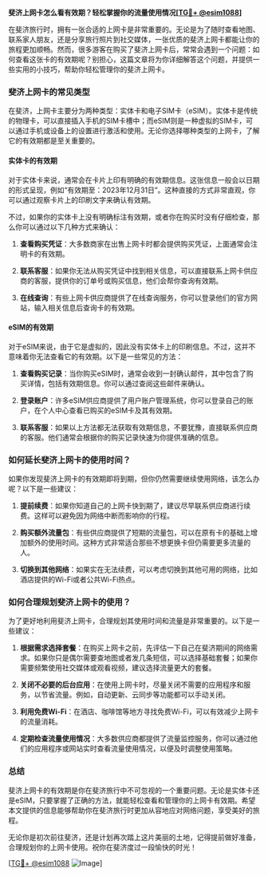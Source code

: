 **斐济上网卡怎么看有效期？轻松掌握你的流量使用情况[[TG💪+ @esim1088](https://t.me/s/esim1088)]**

在斐济旅行时，拥有一张合适的上网卡是非常重要的。无论是为了随时查看地图、联系家人朋友，还是分享旅行照片到社交媒体，一张优质的斐济上网卡都能让你的旅程更加顺畅。然而，很多游客在购买了斐济上网卡后，常常会遇到一个问题：如何查看这张卡的有效期呢？别担心，这篇文章将为你详细解答这个问题，并提供一些实用的小技巧，帮助你轻松管理你的斐济上网卡。

### 斐济上网卡的常见类型

在斐济，上网卡主要分为两种类型：实体卡和电子SIM卡（eSIM）。实体卡是传统的物理卡，可以直接插入手机的SIM卡槽中；而eSIM则是一种虚拟的SIM卡，可以通过手机或设备上的设置进行激活和使用。无论你选择哪种类型的上网卡，了解它的有效期都是至关重要的。

#### 实体卡的有效期

对于实体卡来说，通常会在卡片上印有明确的有效期信息。这张信息一般会以日期的形式呈现，例如“有效期至：2023年12月31日”。这种直接的方式非常直观，你可以通过观察卡片上的印刷文字来确认有效期。

不过，如果你的实体卡上没有明确标注有效期，或者你在购买时没有仔细检查，那么你可以通过以下几种方式来确认：

1. **查看购买凭证**：大多数商家在出售上网卡时都会提供购买凭证，上面通常会注明卡的有效期。
   
2. **联系客服**：如果你无法从购买凭证中找到相关信息，可以直接联系上网卡供应商的客服，提供你的订单号或购买信息，他们会帮你查询有效期。

3. **在线查询**：有些上网卡供应商提供了在线查询服务，你可以登录他们的官方网站，输入相关信息后查询卡的有效期。

#### eSIM的有效期

对于eSIM来说，由于它是虚拟的，因此没有实体卡上的印刷信息。不过，这并不意味着你无法查看它的有效期。以下是一些常见的方法：

1. **查看购买记录**：当你购买eSIM时，通常会收到一封确认邮件，其中包含了购买详情，包括有效期信息。你可以通过查阅这些邮件来确认。

2. **登录账户**：许多eSIM供应商提供了用户账户管理系统，你可以登录自己的账户，在个人中心查看已购买的eSIM卡及其有效期。

3. **联系客服**：如果以上方法都无法获取有效期信息，不要犹豫，直接联系供应商的客服。他们通常会根据你的购买记录快速为你提供准确的信息。

### 如何延长斐济上网卡的使用时间？

如果你发现斐济上网卡的有效期即将到期，但你仍然需要继续使用网络，该怎么办呢？以下是一些建议：

1. **提前续费**：如果你知道自己的上网卡快到期了，建议尽早联系供应商进行续费。这样可以避免因为网络中断而影响你的行程。

2. **购买额外流量包**：有些供应商提供了短期的流量包，可以在原有卡的基础上增加额外的使用时间。这种方式非常适合那些不想更换卡但仍需要更多流量的人。

3. **切换到其他网络**：如果实在无法续费，可以考虑切换到其他可用的网络，比如酒店提供的Wi-Fi或者公共Wi-Fi热点。

### 如何合理规划斐济上网卡的使用？

为了更好地利用斐济上网卡，合理规划其使用时间和流量是非常重要的。以下是一些建议：

1. **根据需求选择套餐**：在购买上网卡之前，先评估一下自己在斐济期间的网络需求。如果你只是偶尔需要查地图或者发几条短信，可以选择基础套餐；如果你需要频繁使用社交媒体或观看视频，建议选择流量更大的套餐。

2. **关闭不必要的后台应用**：在使用上网卡时，尽量关闭不需要的应用程序和服务，以节省流量。例如，自动更新、云同步等功能都可以手动关闭。

3. **利用免费Wi-Fi**：在酒店、咖啡馆等地方寻找免费Wi-Fi，可以有效减少上网卡的流量消耗。

4. **定期检查流量使用情况**：大多数供应商都提供了流量监控服务，你可以通过他们的应用程序或网站实时查看流量使用情况，以便及时调整使用策略。

### 总结

斐济上网卡的有效期是你在斐济旅行中不可忽视的一个重要问题。无论是实体卡还是eSIM，只要掌握了正确的方法，就能轻松查看和管理你的上网卡有效期。希望本文提供的信息能够帮助你在斐济旅行时更加从容地应对网络问题，享受美好的旅程。

无论你是初次前往斐济，还是计划再次踏上这片美丽的土地，记得提前做好准备，合理规划你的上网卡使用。祝你在斐济度过一段愉快的时光！

[[TG💪+ @esim1088](https://t.me/s/esim1088) ![Image](https://i.postimg.cc/4NQfJmqS/Snipaste-2025-05-13-00-14-12.png)]
